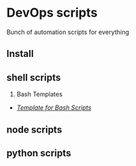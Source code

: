 # DevOps scripts
Bunch of automation scripts for everything

## Install

## shell scripts
1. Bash Templates
-	[*Template for Bash Scripts*](https://github.com/ageekymonk/scripts/blob/master/shell/bash-template.sh)

## node scripts

## python scripts
